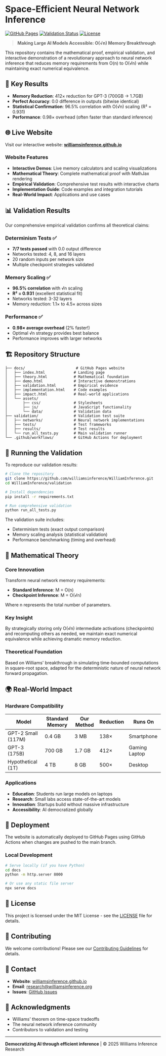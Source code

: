 # Space-Efficient Neural Network Inference

[![GitHub Pages](https://img.shields.io/badge/GitHub%20Pages-Live-brightgreen)](https://williamsinference.github.io)
[![Validation Status](https://img.shields.io/badge/Validation-Passed-success)](https://williamsinference.github.io/validation.html)
[![License](https://img.shields.io/badge/License-MIT-blue.svg)](LICENSE)

> **Making Large AI Models Accessible: O(√n) Memory Breakthrough**

This repository contains the mathematical proof, empirical validation, and interactive demonstration of a revolutionary approach to neural network inference that reduces memory requirements from O(n) to O(√n) while maintaining exact numerical equivalence.

## 🚀 Key Results

- **Memory Reduction**: 412× reduction for GPT-3 (700GB → 1.7GB)
- **Perfect Accuracy**: 0.0 difference in outputs (bitwise identical)
- **Statistical Confirmation**: 96.5% correlation with O(√n) scaling (R² = 0.931)
- **Performance**: 0.98× overhead (often faster than standard inference)

## 🌐 Live Website

Visit our interactive website: **[williamsinference.github.io](https://williamsinference.github.io)**

### Website Features

- **Interactive Demos**: Live memory calculators and scaling visualizations
- **Mathematical Theory**: Complete mathematical proof with MathJax rendering
- **Empirical Validation**: Comprehensive test results with interactive charts
- **Implementation Guide**: Code examples and integration tutorials
- **Real-World Impact**: Applications and use cases

## 📊 Validation Results

Our comprehensive empirical validation confirms all theoretical claims:

### Determinism Tests ✅
- **7/7 tests passed** with 0.0 output difference
- Networks tested: 4, 8, and 16 layers
- 20 random inputs per network size
- Multiple checkpoint strategies validated

### Memory Scaling ✅
- **96.5% correlation** with √n scaling
- **R² = 0.931** (excellent statistical fit)
- Networks tested: 3-32 layers
- Memory reduction: 1.1× to 4.5× across sizes

### Performance ✅
- **0.98× average overhead** (2% faster!)
- Optimal √n strategy provides best balance
- Performance improves with larger networks

## 🏗️ Repository Structure

```
├── docs/                       # GitHub Pages website
│   ├── index.html             # Landing page
│   ├── theory.html            # Mathematical foundation
│   ├── demo.html              # Interactive demonstrations
│   ├── validation.html        # Empirical evidence
│   ├── implementation.html    # Code examples
│   ├── impact.html            # Real-world applications
│   └── assets/
│       ├── css/               # Stylesheets
│       ├── js/                # JavaScript functionality
│       └── data/              # Validation data
├── validation/                # Validation test suite
│   ├── networks/              # Neural network implementations
│   ├── tests/                 # Test frameworks
│   ├── results/               # Test results
│   └── run_all_tests.py       # Main validation runner
└── .github/workflows/         # GitHub Actions for deployment
```

## 🔬 Running the Validation

To reproduce our validation results:

```bash
# Clone the repository
git clone https://github.com/williamsinference/WilliamInference.git
cd WilliamInference/validation

# Install dependencies
pip install -r requirements.txt

# Run comprehensive validation
python run_all_tests.py
```

The validation suite includes:
- Determinism tests (exact output comparison)
- Memory scaling analysis (statistical validation)
- Performance benchmarking (timing and overhead)

## 📖 Mathematical Theory

### Core Innovation

Transform neural network memory requirements:
- **Standard Inference**: M = O(n)
- **Checkpoint Inference**: M = O(√n)

Where n represents the total number of parameters.

### Key Insight

By strategically storing only O(√n) intermediate activations (checkpoints) and recomputing others as needed, we maintain exact numerical equivalence while achieving dramatic memory reduction.

### Theoretical Foundation

Based on Williams' breakthrough in simulating time-bounded computations in square-root space, adapted for the deterministic nature of neural network forward propagation.

## 🌍 Real-World Impact

### Hardware Compatibility

| Model | Standard Memory | Our Method | Reduction | Runs On |
|-------|----------------|------------|-----------|----------|
| GPT-2 Small (117M) | 0.4 GB | 3 MB | 138× | Smartphone |
| GPT-3 (175B) | 700 GB | 1.7 GB | 412× | Gaming Laptop |
| Hypothetical (1T) | 4 TB | 8 GB | 500× | Desktop |

### Applications

- **Education**: Students run large models on laptops
- **Research**: Small labs access state-of-the-art models
- **Innovation**: Startups build without massive infrastructure
- **Accessibility**: AI democratized globally

## 🚀 Deployment

The website is automatically deployed to GitHub Pages using GitHub Actions when changes are pushed to the main branch.

### Local Development

```bash
# Serve locally (if you have Python)
cd docs
python -m http.server 8000

# Or use any static file server
npx serve docs
```

## 📄 License

This project is licensed under the MIT License - see the [LICENSE](LICENSE) file for details.

## 🤝 Contributing

We welcome contributions! Please see our [Contributing Guidelines](CONTRIBUTING.md) for details.

## 📧 Contact

- **Website**: [williamsinference.github.io](https://williamsinference.github.io)
- **Email**: research@williamsinference.org
- **Issues**: [GitHub Issues](https://github.com/williamsinference/WilliamInference/issues)

## 🙏 Acknowledgments

- Williams' theorem on time-space tradeoffs
- The neural network inference community
- Contributors to validation and testing

---

**Democratizing AI through efficient inference** | © 2025 Williams Inference Research